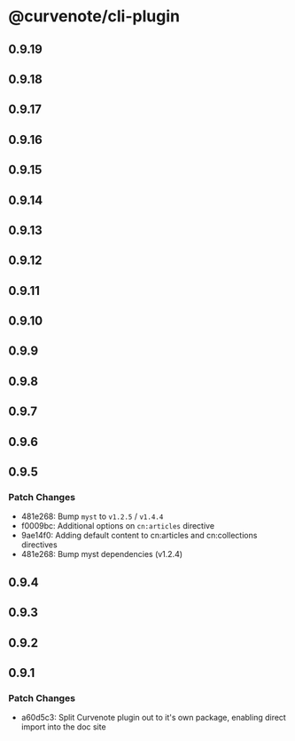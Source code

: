 # @curvenote/cli-plugin

## 0.9.19

## 0.9.18

## 0.9.17

## 0.9.16

## 0.9.15

## 0.9.14

## 0.9.13

## 0.9.12

## 0.9.11

## 0.9.10

## 0.9.9

## 0.9.8

## 0.9.7

## 0.9.6

## 0.9.5

### Patch Changes

- 481e268: Bump `myst` to `v1.2.5` / `v1.4.4`
- f0009bc: Additional options on `cn:articles` directive
- 9ae14f0: Adding default content to cn:articles and cn:collections directives
- 481e268: Bump myst dependencies (v1.2.4)

## 0.9.4

## 0.9.3

## 0.9.2

## 0.9.1

### Patch Changes

- a60d5c3: Split Curvenote plugin out to it's own package, enabling direct import into the doc site

